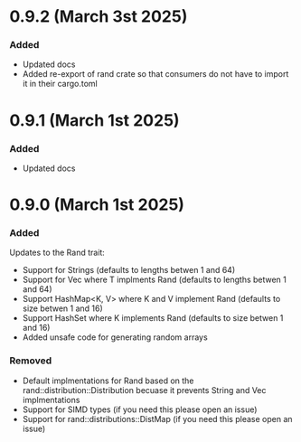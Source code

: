 # 0.9.2 (March 3st 2025)

### Added

- Updated docs
- Added re-export of rand crate so that consumers do not have to import it in their cargo.toml

# 0.9.1 (March 1st 2025)

### Added

- Updated docs

# 0.9.0 (March 1st 2025)

### Added

Updates to the Rand trait:
- Support for Strings (defaults to lengths betwen 1 and 64)
- Support for Vec<T> where T implments Rand (defaults to lengths betwen 1 and 64)
- Support HashMap<K, V> where K and V implement Rand (defaults to size betwen 1 and 16)
- Support HashSet<K> where K implements Rand (defaults to size betwen 1 and 16)
- Added unsafe code for generating random arrays

### Removed

- Default implmentations for Rand based on the rand::distribution::Distribution becuase it prevents String and Vec<T> implmentations
- Support for SIMD types (if you need this please open an issue)
- Support for  rand::distributions::DistMap (if you need this please open an issue)
